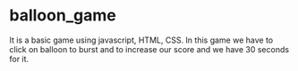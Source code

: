 # balloon_game

It is a basic game using javascript, HTML, CSS.
In this game we have to click on balloon to burst and to increase our score and we have 30 seconds for it. 
